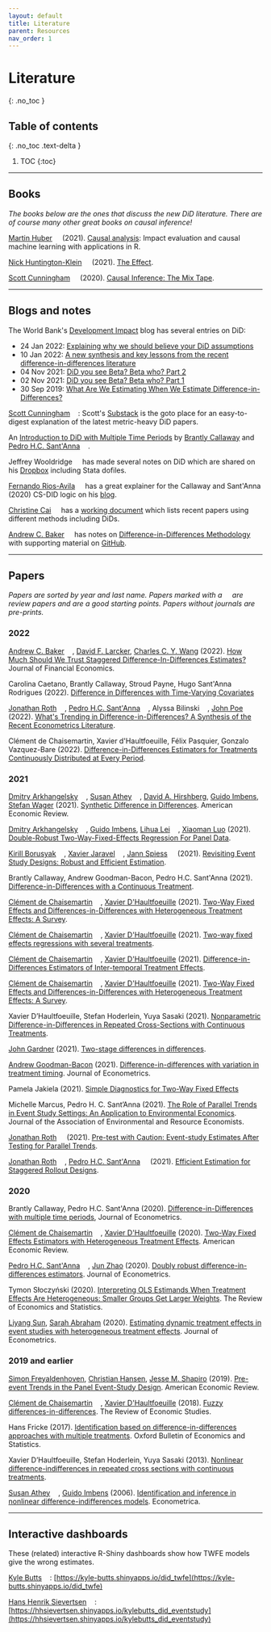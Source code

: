 ```yaml
---
layout: default
title: Literature
parent: Resources
nav_order: 1
---
```


# Literature
{: .no_toc }



## Table of contents
{: .no_toc .text-delta }

1. TOC
{:toc}

---

## Books

*The books below are the ones that discuss the new DiD literature. There are of course many other great books on causal inference!*

[Martin Huber](https://www.unifr.ch/appecon/en/chair/team/prof/) [<img width="12px" src="https://cdn.jsdelivr.net/npm/simple-icons@v5/icons/twitter.svg" />](https://twitter.com/CausalHuber) (2021). [Causal analysis](https://drive.switch.ch/index.php/s/tNhKQmkGB48bjfz): Impact evaluation and causal machine learning with applications in R.

[Nick Huntington-Klein](https://nickchk.com/) [<img width="12px" src="https://cdn.jsdelivr.net/npm/simple-icons@v5/icons/twitter.svg" />](https://twitter.com/nickchk) (2021). [The Effect](https://theeffectbook.net/).

[Scott Cunningham](https://www.scunning.com/) [<img width="12px" src="https://cdn.jsdelivr.net/npm/simple-icons@v5/icons/twitter.svg" />](https://twitter.com/causalinf) (2020). [Causal Inference: The Mix Tape](https://mixtape.scunning.com/).



---

## Blogs and notes

The World Bank's [Development Impact](https://blogs.worldbank.org/impactevaluations) blog has several entries on DiD:
*   24 Jan 2022: [Explaining why we should believe your DiD assumptions](https://blogs.worldbank.org/impactevaluations/explaining-why-we-should-believe-your-did-assumptions)
*   10 Jan 2022: [A new synthesis and key lessons from the recent difference-in-differences literature](https://blogs.worldbank.org/impactevaluations/new-synthesis-and-key-lessons-recent-difference-differences-literature)
*   04 Nov 2021: [DiD you see Beta? Beta who? Part 2](https://blogs.worldbank.org/impactevaluations/did-you-see-beta-beta-who-part-2)
*   02 Nov 2021: [DiD you see Beta? Beta who? Part 1](https://blogs.worldbank.org/impactevaluations/did-you-see-beta-beta-who-part-1)
*   30 Sep 2019: [What Are We Estimating When We Estimate Difference-in-Differences?](https://blogs.worldbank.org/impactevaluations/what-are-we-estimating-when-we-estimate-difference-differences) 

[Scott Cunningham](https://www.scunning.com/) [<img width="12px" src="https://cdn.jsdelivr.net/npm/simple-icons@v5/icons/twitter.svg" />](https://twitter.com/causalinf): Scott's [Substack](https://causalinf.substack.com/) is the goto place for an easy-to-digest explanation of the latest metric-heavy DiD papers.

An [Introduction to DiD with Multiple Time Periods](https://cran.r-project.org/web/packages/did/vignettes/multi-period-did.html) by [Brantly Callaway](https://bcallaway11.github.io/) and [Pedro H.C. Sant'Anna](https://pedrohcgs.github.io/) [<img width="12px" src="https://cdn.jsdelivr.net/npm/simple-icons@v5/icons/twitter.svg" />](https://twitter.com/pedrohcgs).

Jeffrey Wooldridge [<img width="12px" src="https://cdn.jsdelivr.net/npm/simple-icons@v5/icons/twitter.svg" />](https://twitter.com/jmwooldridge) has made several notes on DiD which are shared on his [Dropbox](https://www.dropbox.com/sh/zj91darudf2fica/AADj_jaf5ZuS1muobgsnxS6Za?dl=0) including Stata dofiles.

[Fernando Rios-Avila](https://friosavila.github.io/playingwithstata/index.html) [<img width="12px" src="https://cdn.jsdelivr.net/npm/simple-icons@v5/icons/twitter.svg" />](https://twitter.com/friosavila) has a great explainer for the Callaway and Sant'Anna (2020) CS-DID logic on his [blog](https://friosavila.github.io/playingwithstata/main_csdid.html).

[Christine Cai](https://christinecai.github.io/) [<img width="12px" src="https://cdn.jsdelivr.net/npm/simple-icons@v5/icons/twitter.svg" />](https://twitter.com/Christine_Cai27) has a [working document](https://christinecai.github.io/PublicGoods/applied_micro_methods.pdf) which lists recent papers using different methods including DiDs.

[Andrew C. Baker](https://andrewcbaker.netlify.app/) [<img width="12px" src="https://cdn.jsdelivr.net/npm/simple-icons@v5/icons/twitter.svg" />](https://twitter.com/Andrew___Baker) has notes on [Difference-in-Differences Methodology](https://andrewcbaker.netlify.app/2019/09/25/difference-in-differences-methodology/) with supporting material on [GitHub](https://github.com/andrewchbaker).


---

## Papers


*Papers are sorted by year and last name. Papers marked with a <img width="12px" src="https://img.icons8.com/color/48/000000/sun--v1.png"/> are review papers and are a good starting points. Papers without journals are pre-prints.* 



### 2022

[Andrew C. Baker](https://andrewcbaker.netlify.app/) [<img width="12px" src="https://cdn.jsdelivr.net/npm/simple-icons@v5/icons/twitter.svg" />](https://twitter.com/Andrew___Baker), [David F. Larcker](https://www.gsb.stanford.edu/faculty-research/faculty/david-f-larcker), [Charles C. Y. Wang](https://www.hbs.edu/faculty/Pages/profile.aspx?facId=651677) (2022). [How Much Should We Trust Staggered Difference-In-Differences Estimates?](https://papers.ssrn.com/sol3/papers.cfm?abstract_id=3794018) Journal of Financial Economics. <img width="12px" src="https://img.icons8.com/color/48/000000/sun--v1.png"/>

Carolina Caetano, Brantly Callaway, Stroud Payne, Hugo Sant'Anna Rodrigues (2022). [Difference in Differences with Time-Varying Covariates](https://arxiv.org/abs/2202.02903)

[Jonathan Roth](https://jonathandroth.github.io/) [<img width="12px" src="https://cdn.jsdelivr.net/npm/simple-icons@v5/icons/twitter.svg" />](https://twitter.com/jondr44), [Pedro H.C. Sant'Anna](https://pedrohcgs.github.io/) [<img width="12px" src="https://cdn.jsdelivr.net/npm/simple-icons@v5/icons/twitter.svg" />](https://twitter.com/pedrohcgs), Alyssa Bilinski [<img width="12px" src="https://cdn.jsdelivr.net/npm/simple-icons@v5/icons/twitter.svg" />](https://twitter.com/ambilinski), [John Poe](http://www.johndavidpoe.com/) [<img width="12px" src="https://cdn.jsdelivr.net/npm/simple-icons@v5/icons/twitter.svg" />](https://twitter.com/DavidPoe223) (2022). [What's Trending in Difference-in-Differences? A Synthesis of the Recent Econometrics Literature](https://psantanna.com/files/RSBP_DiD_Review.pdf). <img width="12px" src="https://img.icons8.com/color/48/000000/sun--v1.png"/>

Clément de Chaisemartin, Xavier d'Haultfoeuille, Félix Pasquier, Gonzalo Vazquez-Bare (2022). [Difference-in-Differences Estimators for Treatments Continuously Distributed at Every Period](https://papers.ssrn.com/sol3/papers.cfm?abstract_id=4011782).

 
### 2021

[Dmitry Arkhangelsky](https://sites.google.com/view/dmitry-arkhangelsky/home) [<img width="12px" src="https://cdn.jsdelivr.net/npm/simple-icons@v5/icons/twitter.svg" />](https://twitter.com/ArkhangelskyD), [Susan Athey](https://athey.people.stanford.edu/) [<img width="12px" src="https://cdn.jsdelivr.net/npm/simple-icons@v5/icons/twitter.svg" />](https://twitter.com/Susan_Athey), [David A. Hirshberg](https://davidahirshberg.bitbucket.io/), [Guido Imbens](https://www.gsb.stanford.edu/faculty-research/faculty/guido-w-imbens), [Stefan Wager](https://web.stanford.edu/~swager/) (2021). [Synthetic Difference in Differences](https://www.aeaweb.org/articles?id=10.1257/aer.20190159). American Economic Review.

[Dmitry Arkhangelsky](https://sites.google.com/view/dmitry-arkhangelsky/home) [<img width="12px" src="https://cdn.jsdelivr.net/npm/simple-icons@v5/icons/twitter.svg" />](https://twitter.com/ArkhangelskyD), [Guido Imbens](https://www.gsb.stanford.edu/faculty-research/faculty/guido-w-imbens), [Lihua Lei](https://lihualei71.github.io/) [<img width="12px" src="https://cdn.jsdelivr.net/npm/simple-icons@v5/icons/twitter.svg" />](https://twitter.com/lihua_lei_stat), [Xiaoman Luo](https://xiaomanluo.github.io/) (2021). [Double-Robust Two-Way-Fixed-Effects Regression For Panel Data](https://arxiv.org/abs/2107.13737).


[Kirill Borusyak](https://sites.google.com/view/borusyak/home) [<img width="12px" src="https://cdn.jsdelivr.net/npm/simple-icons@v5/icons/twitter.svg" />](https://twitter.com/borusyak), [Xavier Jaravel](https://www.lse.ac.uk/economics/people/faculty/xavier-jaravel) [<img width="12px" src="https://cdn.jsdelivr.net/npm/simple-icons@v5/icons/twitter.svg" />](https://twitter.com/XJaravel), [Jann Spiess](https://www.gsb.stanford.edu/faculty-research/faculty/jann-spiess) [<img width="12px" src="https://cdn.jsdelivr.net/npm/simple-icons@v5/icons/twitter.svg" />](https://twitter.com/jannspiess) (2021). [Revisiting Event Study Designs: Robust and Efficient Estimation](https://www.google.com/url?q=https%3A%2F%2Fwww.dropbox.com%2Fs%2Fy92mmyndlbkufo1%2FDraft_RobustAndEfficient.pdf%3Fraw%3D1&sa=D&sntz=1&usg=AFQjCNGGDRt4xPz3hCXhTWxchHJWh-1m_Q).

Brantly Callaway, Andrew Goodman-Bacon, Pedro H.C. Sant'Anna (2021). [Difference-in-Differences with a Continuous Treatment](https://arxiv.org/pdf/2107.02637.pdf).

[Clément de Chaisemartin](https://sites.google.com/site/clementdechaisemartin/) [<img width="12px" src="https://cdn.jsdelivr.net/npm/simple-icons@v5/icons/twitter.svg" />](https://twitter.com/CdeChaisemartin), [Xavier D'Haultfoeuille](https://faculty.crest.fr/xdhaultfoeuille/) (2021). [Two-Way Fixed Effects and Differences-in-Differences with Heterogeneous Treatment Effects: A Survey](https://papers.ssrn.com/sol3/papers.cfm?abstract_id=3980758). <img width="12px" src="https://img.icons8.com/color/48/000000/sun--v1.png"/>

[Clément de Chaisemartin](https://sites.google.com/site/clementdechaisemartin/) [<img width="12px" src="https://cdn.jsdelivr.net/npm/simple-icons@v5/icons/twitter.svg" />](https://twitter.com/CdeChaisemartin), [Xavier D'Haultfoeuille](https://faculty.crest.fr/xdhaultfoeuille/) (2021). [Two-way fixed effects regressions with several treatments](https://papers.ssrn.com/sol3/papers.cfm?abstract_id=3751060).

[Clément de Chaisemartin](https://sites.google.com/site/clementdechaisemartin/) [<img width="12px" src="https://cdn.jsdelivr.net/npm/simple-icons@v5/icons/twitter.svg" />](https://twitter.com/CdeChaisemartin), [Xavier D'Haultfoeuille](https://faculty.crest.fr/xdhaultfoeuille/) (2021). [Difference-in-Differences Estimators of Inter-temporal Treatment Effects](https://arxiv.org/abs/2007.04267).

[Clément de Chaisemartin](https://sites.google.com/site/clementdechaisemartin/) [<img width="12px" src="https://cdn.jsdelivr.net/npm/simple-icons@v5/icons/twitter.svg" />](https://twitter.com/CdeChaisemartin), [Xavier D'Haultfoeuille](https://faculty.crest.fr/xdhaultfoeuille/) (2021). [Two-Way Fixed Effects and Differences-in-Differences with Heterogeneous Treatment Effects: A Survey](https://papers.ssrn.com/sol3/papers.cfm?abstract_id=3980758).

Xavier D’Haultfoeuille, Stefan Hoderlein, Yuya Sasaki (2021). [Nonparametric Difference-in-Differences in Repeated Cross-Sections with Continuous Treatments](https://arxiv.org/abs/2104.14458).

[John Gardner](https://jrgcmu.github.io/) (2021). [Two-stage differences in differences](https://jrgcmu.github.io/2sdd_current.pdf).

[Andrew Goodman-Bacon](http://goodman-bacon.com/) (2021). [Difference-in-differences with variation in treatment timing](https://www.sciencedirect.com/science/article/abs/pii/S0304407621001445). Journal of Econometrics.

Pamela Jakiela (2021). [Simple Diagnostics for Two-Way Fixed Effects](https://arxiv.org/abs/2103.13229)

Michelle Marcus, Pedro H. C. Sant’Anna (2021). [The Role of Parallel Trends in Event Study Settings: An Application to Environmental Economics](https://www.journals.uchicago.edu/doi/10.1086/711509). Journal of the Association of Environmental and Resource Economists.

[Jonathan Roth](https://jonathandroth.github.io/) [<img width="12px" src="https://cdn.jsdelivr.net/npm/simple-icons@v5/icons/twitter.svg" />](https://twitter.com/jondr44) (2021). [Pre-test with Caution: Event-study Estimates After Testing for Parallel Trends](https://jonathandroth.github.io/assets/files/roth_pretrends_testing.pdf).

[Jonathan Roth](https://jonathandroth.github.io/) [<img width="12px" src="https://cdn.jsdelivr.net/npm/simple-icons@v5/icons/twitter.svg" />](https://twitter.com/jondr44), [Pedro H.C. Sant'Anna](https://pedrohcgs.github.io/) [<img width="12px" src="https://cdn.jsdelivr.net/npm/simple-icons@v5/icons/twitter.svg" />](https://twitter.com/pedrohcgs) (2021). [Efficient Estimation for Staggered Rollout Designs](https://arxiv.org/pdf/2102.01291.pdf).


### 2020

Brantly Callaway, Pedro H.C. Sant'Anna (2020). [Difference-in-Differences with multiple time periods](https://www.sciencedirect.com/science/article/abs/pii/S0304407620303948), Journal of Econometrics.


[Clément de Chaisemartin](https://sites.google.com/site/clementdechaisemartin/) [<img width="12px" src="https://cdn.jsdelivr.net/npm/simple-icons@v5/icons/twitter.svg" />](https://twitter.com/CdeChaisemartin), [Xavier D'Haultfoeuille](https://faculty.crest.fr/xdhaultfoeuille/) (2020). [Two-Way Fixed Effects Estimators with Heterogeneous Treatment Effects](https://www.aeaweb.org/articles?id=10.1257/aer.20181169). American Economic Review.

[Pedro H.C. Sant'Anna](https://pedrohcgs.github.io/) [<img width="12px" src="https://cdn.jsdelivr.net/npm/simple-icons@v5/icons/twitter.svg" />](https://twitter.com/pedrohcgs), [Jun Zhao](https://www.junbeanzhao.com/) (2020). [Doubly robust difference-in-differences estimators](https://www.sciencedirect.com/science/article/abs/pii/S0304407620301901). Journal of Econometrics.

Tymon Słoczyński (2020). [Interpreting OLS Estimands When Treatment Effects Are Heterogeneous: Smaller Groups Get Larger Weights](https://direct.mit.edu/rest/article-abstract/doi/10.1162/rest_a_00953/97692/Interpreting-OLS-Estimands-When-Treatment-Effects). The Review of Economics and Statistics.

[Liyang Sun](http://economics.mit.edu/grad/lsun20), [Sarah Abraham](https://www.cornerstone.com/Staff/Sarah-Abraham#) (2020). [Estimating dynamic treatment effects in event studies with heterogeneous treatment effects](https://www.sciencedirect.com/science/article/abs/pii/S030440762030378X). Journal of Econometrics.

### 2019 and earlier

[Simon Freyaldenhoven](https://simonfreyaldenhoven.github.io/), [Christian Hansen](https://www.chicagobooth.edu/faculty/directory/h/christian-b-hansen), [Jesse M. Shapiro](https://www.brown.edu/Research/Shapiro/) (2019). [Pre-event Trends in the Panel Event-Study Design](https://www.aeaweb.org/articles?id=10.1257/aer.20180609). American Economic Review.

[Clément de Chaisemartin](https://sites.google.com/site/clementdechaisemartin/) [<img width="12px" src="https://cdn.jsdelivr.net/npm/simple-icons@v5/icons/twitter.svg" />](https://twitter.com/CdeChaisemartin), [Xavier D'Haultfoeuille](https://faculty.crest.fr/xdhaultfoeuille/) (2018). [Fuzzy differences-in-differences](https://academic.oup.com/restud/article-abstract/85/2/999/4096388). The Review of Economic Studies.

Hans Fricke (2017). [Identification based on difference-in-differences approaches with multiple treatments](https://onlinelibrary.wiley.com/doi/abs/10.1111/obes.12178). Oxford Bulletin of Economics and Statistics.

Xavier D’Haultfoeuille, Stefan Hoderlein, Yuya Sasaki (2013). [Nonlinear difference-indifferences in repeated cross sections with continuous treatments](https://www.econstor.eu/bitstream/10419/97404/1/766176037.pdf).

[Susan Athey](https://athey.people.stanford.edu/) [<img width="12px" src="https://cdn.jsdelivr.net/npm/simple-icons@v5/icons/twitter.svg" />](https://twitter.com/Susan_Athey), [Guido Imbens](https://www.gsb.stanford.edu/faculty-research/faculty/guido-w-imbens) (2006). [Identification and inference in nonlinear difference-indifferences models](https://onlinelibrary.wiley.com/doi/abs/10.1111/j.1468-0262.2006.00668.x). Econometrica.


---

## Interactive dashboards

These (related) interactive R-Shiny dashboards show how TWFE models give the wrong estimates.

[Kyle Butts](https://kylebutts.com/) [<img width="12px" src="https://cdn.jsdelivr.net/npm/simple-icons@v5/icons/twitter.svg" />](https://twitter.com/kylefbutts): [https://kyle-butts.shinyapps.io/did_twfe](https://kyle-butts.shinyapps.io/did_twfe)

[Hans Henrik Sievertsen](https://hhsievertsen.github.io/) [<img width="12px" src="https://cdn.jsdelivr.net/npm/simple-icons@v5/icons/twitter.svg" />](https://twitter.com/hhsievertsen): [https://hhsievertsen.shinyapps.io/kylebutts_did_eventstudy](https://hhsievertsen.shinyapps.io/kylebutts_did_eventstudy)
